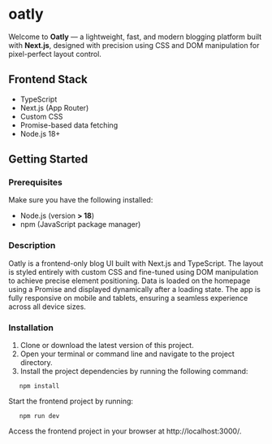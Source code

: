 # oatly

Welcome to **Oatly** — a lightweight, fast, and modern blogging platform built with **Next.js**, designed with precision using CSS and DOM manipulation for pixel-perfect layout control.

## Frontend Stack

- TypeScript
- Next.js (App Router)
- Custom CSS 
- Promise-based data fetching
- Node.js 18+

## Getting Started

### Prerequisites

Make sure you have the following installed:

- Node.js (version **> 18**)
- npm (JavaScript package manager)

### Description
Oatly is a frontend-only blog UI built with Next.js and TypeScript. The layout is styled entirely with custom CSS and fine-tuned using DOM manipulation to achieve precise element positioning. Data is loaded on the homepage using a Promise and displayed dynamically after a loading state. The app is fully responsive on mobile and tablets, ensuring a seamless experience across all device sizes.

### Installation

1. Clone or download the latest version of this project.
2. Open your terminal or command line and navigate to the project directory.
3. Install the project dependencies by running the following command:

```shell
   npm install
```

Start the frontend project by running:

```shell
   npm run dev
```

Access the frontend project in your browser at http://localhost:3000/.